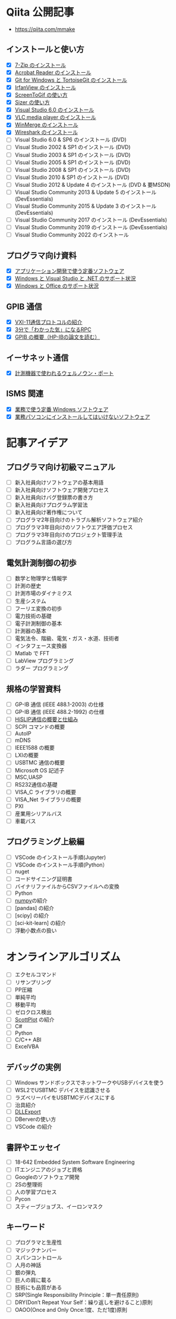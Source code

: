 # Qiita 公開記事
- https://qiita.com/mmake

## インストールと使い方
- [x] [7-Zip のインストール](https://qiita.com/mmake/items/e18ef5978f365b2ead3a)
- [x] [Acrobat Reader のインストール](https://qiita.com/mmake/items/8052ed67a6980af65d26)
- [x] [Git for Windows と TortoiseGit のインストール](https://qiita.com/mmake/items/63a869272c0dfa1d50a4)
- [x] [IrfanView のインストール](https://qiita.com/mmake/items/b7af48981043f25bb285)
- [x] [ScreenToGif の使い方](https://qiita.com/mmake/items/d8d32b1a90b3358ab636)
- [x] [Sizer の使い方](https://qiita.com/mmake/items/7b27fc34b415e402ade3)
- [x] [Visual Studio 6.0 のインストール](https://qiita.com/mmake/items/3fb4ae920e2efe4b619c)
- [x] [VLC media player のインストール](https://qiita.com/mmake/items/2e4c0274b4a0be506355)
- [x] [WinMerge のインストール](https://qiita.com/mmake/items/5d8710d3c41818406208)
- [x] [Wireshark のインストール](https://qiita.com/mmake/items/01e5c1a9162b2d53286c)
- [ ] Visual Studio 6.0 & SP6 のインストール (DVD)
- [ ] Visual Studio 2002 & SP1 のインストール (DVD)
- [ ] Visual Studio 2003 & SP1 のインストール (DVD)
- [ ] Visual Studio 2005 & SP1 のインストール (DVD)
- [ ] Visual Studio 2008 & SP1 のインストール (DVD)
- [ ] Visual Studio 2010 & SP1 のインストール (DVD)
- [ ] Visual Studio 2012 & Update 4 のインストール (DVD & 要MSDN)
- [ ] Visual Studio Community 2013 & Update 5 のインストール (DevEssentials)
- [ ] Visual Studio Community 2015 & Update 3 のインストール (DevEssentials)
- [ ] Visual Studio Community 2017 のインストール (DevEssentials)
- [ ] Visual Studio Community 2019 のインストール (DevEssentials)
- [ ] Visual Studio Community 2022 のインストール

## プログラマ向け資料
- [x] [アプリケーション開発で使う定番ソフトウェア](https://qiita.com/mmake/items/b5f987ad1f928371f3c3)
- [x] [Windows と Visual Studio と .NET のサポート状況](https://qiita.com/mmake/items/946aea0d9a195aa5e3d4)
- [x] [Windows と Office のサポート状況](https://qiita.com/mmake/items/748232d9f31b0a0c842e)

## GPIB 通信
- [x] [VXI-11通信プロトコルの紹介](https://qiita.com/mmake/items/ee837fd1b8f43e464856)
- [x] [3分で「わかった気」になるRPC](https://qiita.com/mmake/items/35e3395bb8e73e9d23d5)
- [x] [GPIB の概要（HP-IBの論文を読む）](https://qiita.com/mmake/items/617f40a632bc50e8fa26)

## イーサネット通信
- [x] [計測機器で使われるウェルノウン・ポート](https://qiita.com/mmake/items/6303502f60734cf87a0b)

## ISMS 関連
- [x] [業務で使う定番 Windows ソフトウェア](https://qiita.com/mmake/items/c675c04daf07a09e9340)
- [x] [業務パソコンにインストールしてはいけないソフトウェア](https://qiita.com/mmake/items/a1e314f1c2d6b5181477)

# 記事アイデア
## プログラマ向け初級マニュアル
- [ ] 新入社員向けソフトウェアの基本用語
- [ ] 新入社員向けソフトウェア開発プロセス
- [ ] 新入社員向けバグ登録票の書き方
- [ ] 新入社員向けプログラム学習法
- [ ] 新入社員向け著作権について
- [ ] プログラマ2年目向けのトラブル解析ソフトウェア紹介
- [ ] プログラマ3年目向けのソフトウエア評価プロセス
- [ ] プログラマ3年目向けのプロジェクト管理手法
- [ ] プログラム言語の選び方
## 電気計測制御の初歩
- [ ] 数学と物理学と情報学
- [ ] 計測の歴史
- [ ] 計測市場のダイナミクス
- [ ] 生産システム
- [ ] フーリエ変換の初歩
- [ ] 電力技術の基礎
- [ ] 電子計測制御の基本
- [ ] 計測器の基本
- [ ] 電気法令、階級、電気・ガス・水道、技術者
- [ ] インタフェース変換器
- [ ] Matlab で FFT
- [ ] LabView プログラミング
- [ ] ラダー プログラミング
## 規格の学習資料
- [ ] GP-IB 通信 (IEEE 488.1-2003) の仕様
- [ ] GP-IB 通信 (IEEE 488.2-1992) の仕様
- [ ] [HiSLIP通信の概要と仕組み](./xxxxx001_HiSLIP通信の概要と仕組み/README.md)
- [ ] SCPI コマンドの概要
- [ ] AutoIP
- [ ] mDNS
- [ ] IEEE1588 の概要
- [ ] LXIの概要
- [ ] USBTMC 通信の概要
- [ ] Microsoft OS 記述子
- [ ] MSC,UASP
- [ ] RS232通信の基礎
- [ ] VISA_C ライブラリの概要
- [ ] VISA_Net ライブラリの概要
- [ ] PXI
- [ ] 産業用シリアルバス
- [ ] 車載バス
## プログラミング上級編
- [ ] VSCode のインストール手順(Jupyter)
- [ ] VSCode のインストール手順(Python）
- [ ] nuget
- [ ] コードサイニング証明書
- [ ] バイナリファイルからCSVファイルへの変換
- [ ] Python
- [ ] [numpy](https://numpy.org/)の紹介
- [ ] [pandas] の紹介
- [ ] [scipy] の紹介
- [ ] [sci-kit-learn] の紹介
- [ ] 浮動小数点の扱い
# オンラインアルゴリズム
- [ ] エクセルコマンド
- [ ] リサンプリング
- [ ] PP圧縮
- [ ] 単純平均
- [ ] 移動平均
- [ ] ゼロクロス検出
- [ ] [ScottPlot](https://scottplot.net/) の紹介
- [ ] C#
- [ ] Python
- [ ] C/C++ ABI
- [ ] ExcelVBA
## デバッグの実例
- [ ] Windows サンドボックスでネットワークやUSBデバイスを使う
- [ ] WSL2でUSBTMC デバイスを認識させる
- [ ] ラズベリーパイをUSBTMCデバイスにする
- [ ] 治具紹介
- [ ] [DLLExport](./xxxxxxxx_DLLExport/README.md)
- [ ] DBerverの使い方
- [ ] VSCode の紹介
## 書評やエッセイ
- [ ] 18-642 Embedded System Software Engineering
- [ ] ITエンジニアのジョブと資格
- [ ] Googleのソフトウェア開発
- [ ] 2Sの整理術
- [ ] 人の学習プロセス
- [ ] Pycon
- [ ] スティーブジョブス、イーロンマスク
## キーワード
- [ ] プログラマと生産性
- [ ] マジックナンバー
- [ ] スパンコントロール
- [ ] 人月の神話
- [ ] 銀の弾丸
- [ ] 巨人の肩に載る
- [ ] 技術にも品質がある
- [ ] SRP(Single Responsibility Principle：単一責任原則) 
- [ ] DRY(Don’t Repeat Your Self：繰り返しを避けること)原則
- [ ] OAOO(Once and Only Once:1度、ただ1度)原則
